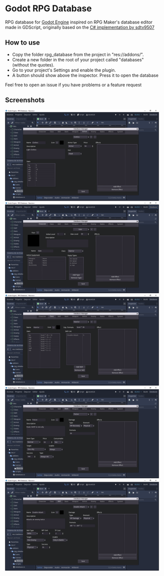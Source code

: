 # Godot RPG Database
RPG database for [Godot Engine](https://godotengine.org) inspired on RPG Maker's database editor made in GDScript, originally based on the [C# implementation by sdtv9507](https://github.com/sdtv9507/RPG-Databases)

## How to use

- Copy the folder rpg_database from the project in "res://addons/".
- Create a new folder in the root of your project called "databases" (without the quotes).
- Go to your project's Settings and enable the plugin.
- A button should show above the inspector. Press it to open the database

Feel free to open an issue if you have problems or a feature request

## Screenshots
![Armor Panel](https://github.com/SalmanTKhan/Godot-RPG-Databases/blob/main/screenshots/armor.png?raw=true)
![Character Panel](https://github.com/SalmanTKhan/Godot-RPG-Databases/blob/main/screenshots/character.png?raw=true)
![Class Panel](https://github.com/SalmanTKhan/Godot-RPG-Databases/blob/main/screenshots/class.png?raw=true)
![Item Panel](https://github.com/SalmanTKhan/Godot-RPG-Databases/blob/main/screenshots/item.png?raw=true)
![Skill Panel](https://github.com/SalmanTKhan/Godot-RPG-Databases/blob/main/screenshots/skill.png?raw=true)
